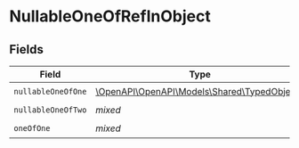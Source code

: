 # NullableOneOfRefInObject


## Fields

| Field                                                                              | Type                                                                               | Required                                                                           | Description                                                                        |
| ---------------------------------------------------------------------------------- | ---------------------------------------------------------------------------------- | ---------------------------------------------------------------------------------- | ---------------------------------------------------------------------------------- |
| `nullableOneOfOne`                                                                 | [\OpenAPI\OpenAPI\Models\Shared\TypedObject1](../../models/shared/TypedObject1.md) | :heavy_check_mark:                                                                 | N/A                                                                                |
| `nullableOneOfTwo`                                                                 | *mixed*                                                                            | :heavy_check_mark:                                                                 | N/A                                                                                |
| `oneOfOne`                                                                         | *mixed*                                                                            | :heavy_check_mark:                                                                 | N/A                                                                                |